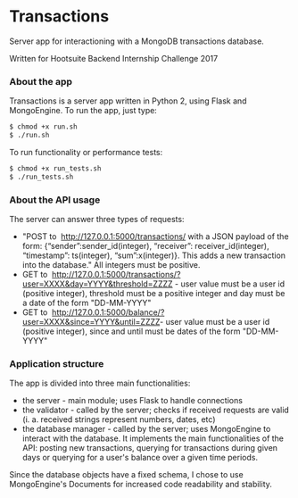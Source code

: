 # Transactions
Server app for interactioning with a MongoDB transactions database.

Written for Hootsuite Backend Internship Challenge 2017

### About the app

Transactions is a server app written in Python 2, using Flask and MongoEngine.
To run the app, just type:
```sh
$ chmod +x run.sh
$ ./run.sh
```

To run functionality or performance tests:
```sh
$ chmod +x run_tests.sh
$ ./run_tests.sh
```

### About the API usage
The server can answer three types of requests:
* "POST to ​ http://127.0.0.1:5000/transactions​/ with a JSON payload of the
form: {“sender”:sender_id(integer), “receiver”: receiver_id(integer),
“timestamp”: ts(integer), “sum”:x(integer)}. This adds a new transaction into
the database." All integers must be positive.
* GET to ​ http://127.0.0.1:5000/transactions/?user=XXXX&day=YYYY&threshold=ZZZZ - user
value must be a user id (positive integer), threshold must be a positive
integer and day must be a date of the form "DD-MM-YYYY"
* GET to ​ http://127.0.0.1:5000/balance/?user=XXXX&since=YYYY&until=ZZZZ​ -
user value must be a user id (positive integer), since and until must be dates
of the form "DD-MM-YYYY"


### Application structure

The app is divided into three main functionalities:
 * the server - main module; uses Flask to handle connections
 * the validator - called by the server; checks if received requests are valid
 (i. a. received strings represent numbers, dates, etc)
 * the database manager - called by the server; uses MongoEngine to interact
 with the database. It implements the main functionalities of the API: posting
 new transactions, querying for transactions during given days or querying for
 a user's balance over a given time periods.

Since the database objects have a fixed schema, I chose to use MongoEngine's
Documents for increased code readability and stability.

